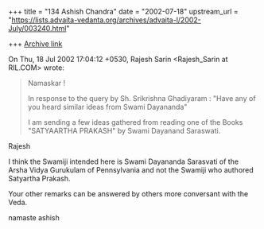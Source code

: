 +++
title = "134 Ashish Chandra"
date = "2002-07-18"
upstream_url = "https://lists.advaita-vedanta.org/archives/advaita-l/2002-July/003240.html"

+++
[Archive link](https://lists.advaita-vedanta.org/archives/advaita-l/2002-July/003240.html)

On Thu, 18 Jul 2002 17:04:12 +0530, Rajesh Sarin <Rajesh_Sarin at RIL.COM>
wrote:

>
>
>Namaskar !
>
>In response to the query by Sh. Srikrishna Ghadiyaram :
>"Have any of you heard similar ideas from Swami Dayananda"
>
>I am sending a few ideas gathered from reading one of the
>Books "SATYAARTHA PRAKASH" by Swami Dayanand Saraswati.
>

Rajesh

I think the Swamiji intended here is Swami Dayananda Sarasvati of the Arsha
Vidya Gurukulam of Pennsylvania and not the Swamiji who authored Satyartha
Prakash.

Your other remarks can be answered by others more conversant with the Veda.

namaste
ashish

